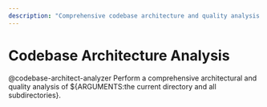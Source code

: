 ```yaml
---
description: "Comprehensive codebase architecture and quality analysis with actionable insights"
---
```


# Codebase Architecture Analysis

@codebase-architect-analyzer Perform a comprehensive architectural and quality analysis of ${ARGUMENTS:the current directory and all subdirectories}.